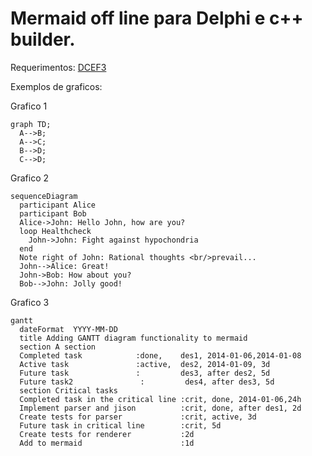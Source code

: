 # Mermaid off line para Delphi e c++ builder.

Requerimentos:
[DCEF3](https://github.com/hgourvest/dcef3)


Exemplos de graficos:

Grafico 1

    graph TD;
      A-->B;
      A-->C;
      B-->D;
      C-->D;

Grafico 2

    sequenceDiagram
      participant Alice
      participant Bob
      Alice->John: Hello John, how are you?
      loop Healthcheck
        John->John: Fight against hypochondria
      end
      Note right of John: Rational thoughts <br/>prevail...
      John-->Alice: Great!
      John->Bob: How about you?
      Bob-->John: Jolly good!


Grafico 3

    gantt
      dateFormat  YYYY-MM-DD
      title Adding GANTT diagram functionality to mermaid
      section A section
      Completed task            :done,    des1, 2014-01-06,2014-01-08
      Active task               :active,  des2, 2014-01-09, 3d
      Future task               :         des3, after des2, 5d
      Future task2               :         des4, after des3, 5d
      section Critical tasks
      Completed task in the critical line :crit, done, 2014-01-06,24h
      Implement parser and jison          :crit, done, after des1, 2d
      Create tests for parser             :crit, active, 3d
      Future task in critical line        :crit, 5d
      Create tests for renderer           :2d
      Add to mermaid                      :1d
